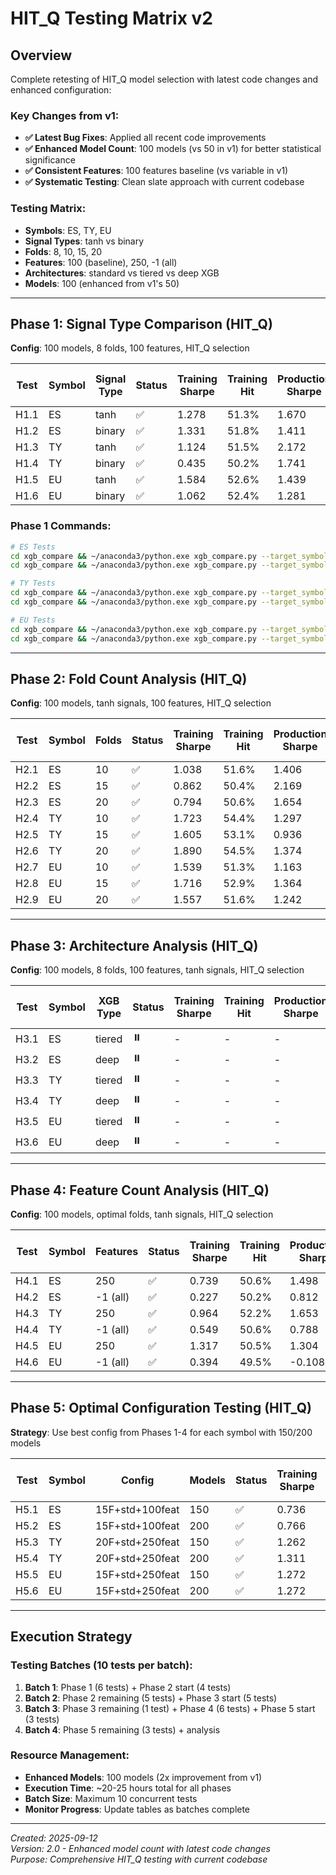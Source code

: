 # HIT_Q Testing Matrix v2

## Overview

Complete retesting of HIT_Q model selection with latest code changes and enhanced configuration:

### Key Changes from v1:
- **✅ Latest Bug Fixes**: Applied all recent code improvements
- **✅ Enhanced Model Count**: 100 models (vs 50 in v1) for better statistical significance  
- **✅ Consistent Features**: 100 features baseline (vs variable in v1)
- **✅ Systematic Testing**: Clean slate approach with current codebase

### Testing Matrix:
- **Symbols**: ES, TY, EU
- **Signal Types**: tanh vs binary 
- **Folds**: 8, 10, 15, 20
- **Features**: 100 (baseline), 250, -1 (all)
- **Architectures**: standard vs tiered vs deep XGB
- **Models**: 100 (enhanced from v1's 50)

---

## Phase 1: Signal Type Comparison (HIT_Q)

**Config**: 100 models, 8 folds, 100 features, HIT_Q selection

| Test | Symbol | Signal Type | Status | Training Sharpe | Training Hit | Production Sharpe | Production Hit | Full Timeline Sharpe | Full Timeline Hit | Log Timestamp |
| ---- | ------ | ----------- | ------ | --------------- | ------------ | ----------------- | -------------- | -------------------- | ----------------- | ------------- |
| H1.1 | ES     | tanh        | ✅     | 1.278           | 51.3%        | 1.670             | 52.5%          | 1.376                | 51.7%             | 20250912_185433 |
| H1.2 | ES     | binary      | ✅     | 1.331           | 51.8%        | 1.411             | 53.8%          | 1.353                | 52.5%             | 20250912_185432 |
| H1.3 | TY     | tanh        | ✅     | 1.124           | 51.5%        | 2.172             | 54.0%          | 1.537                | 52.4%             | 20250912_185431 |
| H1.4 | TY     | binary      | ✅     | 0.435           | 50.2%        | 1.741             | 54.0%          | 0.949                | 51.5%             | 20250912_185435 |
| H1.5 | EU     | tanh        | ✅     | 1.584           | 52.6%        | 1.439             | 51.7%          | 1.534                | 52.3%             | 20250912_185435 |
| H1.6 | EU     | binary      | ✅     | 1.062           | 52.4%        | 1.281             | 52.0%          | 1.139                | 52.3%             | 20250912_185435 |

### Phase 1 Commands:
```bash
# ES Tests
cd xgb_compare && ~/anaconda3/python.exe xgb_compare.py --target_symbol "@ES#C" --n_models 100 --n_folds 8 --max_features 100 --q_metric hit_rate --log_label "v2_H1.1_ES_tanh"
cd xgb_compare && ~/anaconda3/python.exe xgb_compare.py --target_symbol "@ES#C" --n_models 100 --n_folds 8 --max_features 100 --binary_signal --q_metric hit_rate --log_label "v2_H1.2_ES_binary"

# TY Tests  
cd xgb_compare && ~/anaconda3/python.exe xgb_compare.py --target_symbol "@TY#C" --n_models 100 --n_folds 8 --max_features 100 --q_metric hit_rate --log_label "v2_H1.3_TY_tanh"
cd xgb_compare && ~/anaconda3/python.exe xgb_compare.py --target_symbol "@TY#C" --n_models 100 --n_folds 8 --max_features 100 --binary_signal --q_metric hit_rate --log_label "v2_H1.4_TY_binary"

# EU Tests
cd xgb_compare && ~/anaconda3/python.exe xgb_compare.py --target_symbol "@EU#C" --n_models 100 --n_folds 8 --max_features 100 --q_metric hit_rate --log_label "v2_H1.5_EU_tanh"
cd xgb_compare && ~/anaconda3/python.exe xgb_compare.py --target_symbol "@EU#C" --n_models 100 --n_folds 8 --max_features 100 --binary_signal --q_metric hit_rate --log_label "v2_H1.6_EU_binary"
```

---

## Phase 2: Fold Count Analysis (HIT_Q)

**Config**: 100 models, tanh signals, 100 features, HIT_Q selection

| Test | Symbol | Folds | Status | Training Sharpe | Training Hit | Production Sharpe | Production Hit | Full Timeline Sharpe | Full Timeline Hit | Log Timestamp |
| ---- | ------ | ----- | ------ | --------------- | ------------ | ----------------- | -------------- | -------------------- | ----------------- | ------------- |
| H2.1 | ES     | 10    | ✅     | 1.038           | 51.6%        | 1.406             | 52.6%          | 1.155                | 52.0%             | 20250912_212729 |
| H2.2 | ES     | 15    | ✅     | 0.862           | 50.4%        | 2.169             | 53.2%          | 1.402                | 51.6%             | 20250912_212735 |
| H2.3 | ES     | 20    | ✅     | 0.794           | 50.6%        | 1.654             | 53.7%          | 1.124                | 51.9%             | 20250912_212740 |
| H2.4 | TY     | 10    | ✅     | 1.723           | 54.4%        | 1.297             | 53.0%          | 1.462                | 53.9%             | 20250912_212745 |
| H2.5 | TY     | 15    | ✅     | 1.605           | 53.1%        | 0.936             | 51.9%          | 1.181                | 52.6%             | 20250912_212750 |
| H2.6 | TY     | 20    | ✅     | 1.890           | 54.5%        | 1.374             | 52.1%          | 1.532                | 53.5%             | 20250912_212755 |
| H2.7 | EU     | 10    | ✅     | 1.539           | 51.3%        | 1.163             | 53.3%          | 1.375                | 52.1%             | 20250912_212759 |
| H2.8 | EU     | 15    | ✅     | 1.716           | 52.9%        | 1.364             | 52.6%          | 1.524                | 52.8%             | 20250912_212807 |
| H2.9 | EU     | 20    | ✅     | 1.557           | 51.6%        | 1.242             | 52.4%          | 1.375                | 51.9%             | 20250912_212812 |

---

## Phase 3: Architecture Analysis (HIT_Q)

**Config**: 100 models, 8 folds, 100 features, tanh signals, HIT_Q selection

| Test | Symbol | XGB Type | Status | Training Sharpe | Training Hit | Production Sharpe | Production Hit | Full Timeline Sharpe | Full Timeline Hit | Log Timestamp |
| ---- | ------ | -------- | ------ | --------------- | ------------ | ----------------- | -------------- | -------------------- | ----------------- | ------------- |
| H3.1 | ES     | tiered   | ⏸️     | -               | -            | -                 | -              | -                    | -                 | -             |
| H3.2 | ES     | deep     | ⏸️     | -               | -            | -                 | -              | -                    | -                 | -             |
| H3.3 | TY     | tiered   | ⏸️     | -               | -            | -                 | -              | -                    | -                 | -             |
| H3.4 | TY     | deep     | ⏸️     | -               | -            | -                 | -              | -                    | -                 | -             |
| H3.5 | EU     | tiered   | ⏸️     | -               | -            | -                 | -              | -                    | -                 | -             |
| H3.6 | EU     | deep     | ⏸️     | -               | -            | -                 | -              | -                    | -                 | -             |

---

## Phase 4: Feature Count Analysis (HIT_Q)

**Config**: 100 models, optimal folds, tanh signals, HIT_Q selection

| Test | Symbol | Features | Status | Training Sharpe | Training Hit | Production Sharpe | Production Hit | Full Timeline Sharpe | Full Timeline Hit | Log Timestamp |
| ---- | ------ | -------- | ------ | --------------- | ------------ | ----------------- | -------------- | -------------------- | ----------------- | ------------- |
| H4.1 | ES     | 250      | ✅     | 0.739           | 50.6%        | 1.498             | 50.7%          | 1.053                | 50.6%             | 20250913_081821 |
| H4.2 | ES     | -1 (all) | ✅     | 0.227           | 50.2%        | 0.812             | 49.0%          | 0.475                | 49.7%             | 20250913_081827 |
| H4.3 | TY     | 250      | ✅     | 0.964           | 52.2%        | 1.653             | 53.0%          | 1.294                | 52.5%             | 20250913_081858 |
| H4.4 | TY     | -1 (all) | ✅     | 0.549           | 50.6%        | 0.788             | 50.9%          | 0.656                | 50.7%             | 20250913_082002 |
| H4.5 | EU     | 250      | ✅     | 1.317           | 50.5%        | 1.304             | 53.1%          | 1.292                | 51.6%             | 20250913_082148 |
| H4.6 | EU     | -1 (all) | ✅     | 0.394           | 49.5%        | -0.108            | 50.9%          | 0.133                | 50.1%             | 20250913_082148 |

---

## Phase 5: Optimal Configuration Testing (HIT_Q)

**Strategy**: Use best config from Phases 1-4 for each symbol with 150/200 models

| Test | Symbol | Config | Models | Status | Training Sharpe | Training Hit | Production Sharpe | Production Hit | Full Timeline Sharpe | Full Timeline Hit | Log Timestamp |
| ---- | ------ | ------ | ------ | ------ | --------------- | ------------ | ----------------- | -------------- | -------------------- | ----------------- | ------------- |
| H5.1 | ES     | 15F+std+100feat | 150 | ✅ | 0.736 | 52.0% | 2.319 | 53.7% | 1.391 | 52.7% | 20250913_161436 |
| H5.2 | ES     | 15F+std+100feat | 200 | ✅ | 0.766 | 52.1% | 2.093 | 55.2% | 1.304 | 53.4% | 20250913_161442 |
| H5.3 | TY     | 20F+std+250feat | 150 | ✅ | 1.262 | 53.7% | 1.672 | 53.8% | 1.429 | 53.7% | 20250913_161449 |
| H5.4 | TY     | 20F+std+250feat | 200 | ✅ | 1.311 | 53.7% | 1.830 | 52.9% | 1.534 | 53.3% | 20250913_161456 |
| H5.5 | EU     | 15F+std+250feat | 150 | ✅ | 1.272 | 51.3% | 1.506 | 54.3% | 1.367 | 52.6% | 20250913_161503 |
| H5.6 | EU     | 15F+std+250feat | 200 | ✅ | 1.272 | 50.6% | 1.574 | 54.7% | 1.403 | 52.3% | 20250913_161510 |

---

## Execution Strategy

### Testing Batches (10 tests per batch):
1. **Batch 1**: Phase 1 (6 tests) + Phase 2 start (4 tests)
2. **Batch 2**: Phase 2 remaining (5 tests) + Phase 3 start (5 tests)
3. **Batch 3**: Phase 3 remaining (1 test) + Phase 4 (6 tests) + Phase 5 start (3 tests)
4. **Batch 4**: Phase 5 remaining (3 tests) + analysis

### Resource Management:
- **Enhanced Models**: 100 models (2x improvement from v1)
- **Execution Time**: ~20-25 hours total for all phases
- **Batch Size**: Maximum 10 concurrent tests
- **Monitor Progress**: Update tables as batches complete

---

*Created: 2025-09-12*  
*Version: 2.0 - Enhanced model count with latest code changes*  
*Purpose: Comprehensive HIT_Q testing with current codebase*
